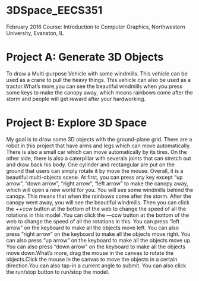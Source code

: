 # 3DSpace_EECS351
February 2016
Course: Introduction to Computer Graphics, Northwestern University, Evanston, IL

# Project A: Generate 3D Objects
  To draw a Multi-purpose Vehicle with some windmills. This vehicle can be used as a crane to pull the heavy things. This vehicle can also be used as a tractor.What’s more,you can see the beautiful windmills when you press some keys to make the canopy away, which means rainbows come after the storm and people will get reward after your hardworking.


# Project B: Explore 3D Space
  My goal is to draw some 3D objects with the ground-plane grid. There are a robot in this project that have arms and legs which can move automatically. There is also a small car which can move automatically by its tires. On the other side, there is also a caterpillar with severals joints that can stretch out and draw back his body. One cylinder and rectangular are put on the ground that users can simply rotate it by move the mouse. Overall, it is a beautiful multi-objects scene.
  At first, you can press any key except “up arrow”, “down arrow”, “right arrow”, “left arrow” to make the canopy away, which will open a new world for you. You will see some windmills behind the canopy. This means that when the rainbows come after the storm. After the canopy went away, you will see the beautiful windmills. Then you can click the ++ccw button at the bottom of the web to change the speed of all the rotations in this model .You can click the —ccw button at the bottom of the web to change the speed of all the rotations in this. You can press “left arrow” on the keyboard to make all the objects move left. You can also press “right arrow” on the keyboard to make all the objects move right. You can also press “up arrow” on the keyboard to make all the objects move up. You can also press “down arrow” on the keyboard to make all the objects move down.What’s more, drag the mouse in the canvas to rotate the objects.Click the mouse in the canvas to move the objects in a certain direction.You can also tap-in a current angle to submit. You can also click the run/stop button to run/stop the model.
